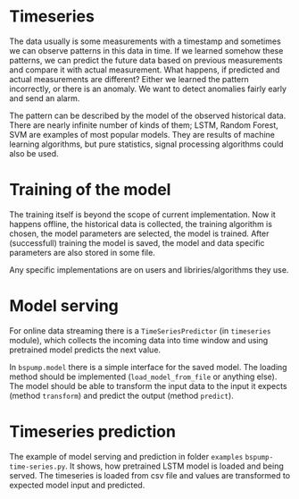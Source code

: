 # Timeseries

The data usually is some measurements with a timestamp and sometimes we can observe patterns in this data in time. If we learned somehow these patterns,
we can predict the future data based on previous measurements and compare it with actual measurement. What happens, if predicted and actual measurements are different? Either we learned the pattern incorrectly, or there is an anomaly. We want to detect anomalies fairly early and send an alarm.

The pattern can be described by the model of the observed historical data. There are nearly infinite number of kinds of them; LSTM, Random Forest, SVM are examples of most popular models. They are results of machine learning algorithms, but pure statistics, signal processing algorithms could also be used.

# Training of the model

The training itself is beyond the scope of current implementation. Now it happens offline, the historical data is collected, the training algorithm is chosen, the model parameters are selected, the model is trained. After (successfull) training the model is saved, the model and data specific parameters are also stored in some file. 

Any specific implementations are on users and libriries/algorithms they use.

# Model serving

For online data streaming there is a `TimeSeriesPredictor` (in `timeseries` module), which collects the incoming data into
time window and using pretrained model predicts the next value.

In `bspump.model` there is a simple interface for the saved model. The loading method should be implemented (`load_model_from_file` or anything else). The model should be able to transform the input data to the input it expects (method `transform`) and predict the output (method `predict`).

# Timeseries prediction

The example of model serving and prediction in folder `examples` `bspump-time-series.py`. It shows, how pretrained LSTM model is loaded and being served.
The timeseries is loaded from csv file and values are transformed to expected model input and predicted.

